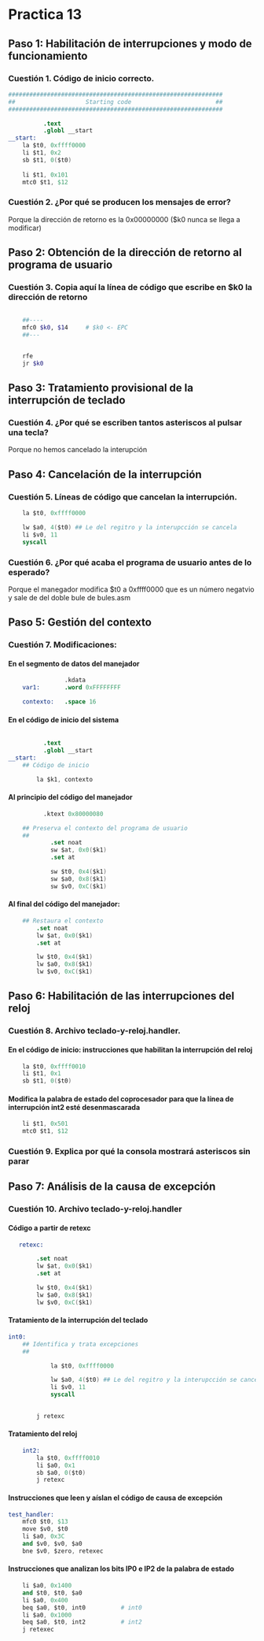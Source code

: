 # Practica 13 

## Paso 1: Habilitación de interrupciones y modo de funcionamiento

### Cuestión 1. Código de inicio correcto.

```s
#############################################################
##                    Starting code                        ##
#############################################################

          .text
          .globl __start
__start:
    la $t0, 0xffff0000
    li $t1, 0x2
    sb $t1, 0($t0)
    
    li $t1, 0x101
    mtc0 $t1, $12
```

### Cuestión 2. ¿Por qué se producen los mensajes de error?

Porque la dirección de retorno es la 0x00000000 ($k0 nunca se llega a modificar)

## Paso 2: Obtención de la dirección de retorno al programa de usuario 

### Cuestión 3. Copia aquí la línea de código que escribe en $k0 la dirección de retorno

```sh

    ##----
    mfc0 $k0, $14     # $k0 <- EPC
    ##---


    rfe
    jr $k0 
```

## Paso 3: Tratamiento provisional de la interrupción de teclado 

### Cuestión 4. ¿Por qué se escriben tantos asteriscos al pulsar una tecla?

Porque no hemos cancelado la interupción 

## Paso 4: Cancelación de la interrupción 

### Cuestión 5. Líneas de código que cancelan la interrupción. 

```s
    la $t0, 0xffff0000

    lw $a0, 4($t0) ## Le del regitro y la interupcción se cancela 
    li $v0, 11
    syscall
```

### Cuestión 6. ¿Por qué acaba el programa de usuario antes de lo esperado?

Porque el manegador modifica $t0 a 0xffff0000 que es un número negatvio y sale de del doble bule de bules.asm

## Paso 5: Gestión del contexto

### Cuestión 7. Modificaciones:

#### En el segmento de datos del manejador

```s
                .kdata
    var1:       .word 0xFFFFFFFF

    contexto:   .space 16

```

#### En el código de inicio del sistema

```s

          .text
          .globl __start 
__start: 
    ## Código de inicio

        la $k1, contexto

```

#### Al principio del código del manejador

```s
          .ktext 0x80000080

    ## Preserva el contexto del programa de usuario
    ## 
            .set noat
            sw $at, 0x0($k1)
            .set at

            sw $t0, 0x4($k1)
            sw $a0, 0x8($k1)
            sw $v0, 0xC($k1)
```

#### Al final del código del manejador:

```s
    ## Restaura el contexto
        .set noat
        lw $at, 0x0($k1)
        .set at

        lw $t0, 0x4($k1)
        lw $a0, 0x8($k1)
        lw $v0, 0xC($k1)
```

## Paso 6: Habilitación de las interrupciones del reloj

### Cuestión 8. Archivo teclado-y-reloj.handler.

#### En el código de inicio: instrucciones que habilitan la interrupción del reloj

```s
    la $t0, 0xffff0010
    li $t1, 0x1
    sb $t1, 0($t0)
```

#### Modifica la palabra de estado del coprocesador para que la línea de interrupción int2 esté desenmascarada

```s
    li $t1, 0x501
    mtc0 $t1, $12
```

###  Cuestión 9. Explica por qué la consola mostrará asteriscos sin parar

## Paso 7: Análisis de la causa de excepción

### Cuestión 10. Archivo teclado-y-reloj.handler

#### Código a partir de retexc

```s
   retexc: 

        .set noat
        lw $at, 0x0($k1)
        .set at

        lw $t0, 0x4($k1)
        lw $a0, 0x8($k1)
        lw $v0, 0xC($k1)
```

#### Tratamiento de la interrupción del teclado

```s
int0: 
    ## Identifica y trata excepciones
    ## 

            la $t0, 0xffff0000

            lw $a0, 4($t0) ## Le del regitro y la interupcción se cancela 
            li $v0, 11
            syscall

        
        j retexc
```

#### Tratamiento del reloj

```s
    int2: 
        la $t0, 0xffff0010
        li $a0, 0x1
        sb $a0, 0($t0)
        j retexc
```

#### Instrucciones que leen y aíslan el código de causa de excepción

```s
test_handler:
    mfc0 $t0, $13     
    move $v0, $t0
    li $a0, 0x3C
    and $v0, $v0, $a0
    bne $v0, $zero, retexec    
```

#### Instrucciones que analizan los bits IP0 e IP2 de la palabra de estado

```s
    li $a0, 0x1400
    and $t0, $t0, $a0
    li $a0, 0x400
    beq $a0, $t0, int0          # int0
    li $a0, 0x1000
    beq $a0, $t0, int2          # int2
    j retexec

```
